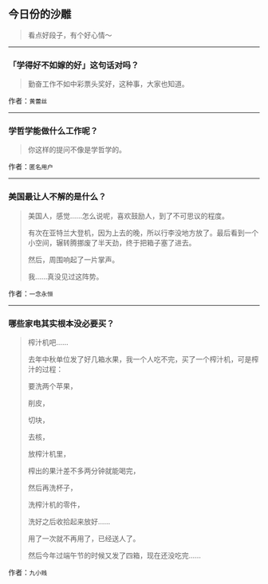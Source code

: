 ## 今日份的沙雕

> 看点好段子，有个好心情～


 
---

### 「学得好不如嫁的好」这句话对吗？

> 勤奋工作不如中彩票头奖好，这种事，大家也知道。


作者：`黄蕾丝`

---

### 学哲学能做什么工作呢？

> 你这样的提问不像是学哲学的。


作者：`匿名用户`

---

### 美国最让人不解的是什么？

> 美国人，感觉……怎么说呢，喜欢鼓励人，到了不可思议的程度。
> 
> 有次在亚特兰大登机，因为上去的晚，所以行李没地方放了。最后看到一个小空间，辗转腾挪废了半天劲，终于把箱子塞了进去。
> 
> 然后，周围响起了一片掌声。
> 
> 我……真没见过这阵势。


作者：`一念永恒`

---

### 哪些家电其实根本没必要买？

> 榨汁机吧……
> 
> 去年中秋单位发了好几箱水果，我一个人吃不完，买了一个榨汁机，可是榨汁的过程：
> 
> 要洗两个苹果，
> 
> 削皮，
> 
> 切块，
> 
> 去核，
> 
> 放榨汁机里，
> 
> 榨出的果汁差不多两分钟就能喝完，
> 
> 然后再洗杯子，
> 
> 洗榨汁机的零件，
> 
> 洗好之后收拾起来放好......
> 
> 用了一次就不再用了，已经送人了。
> 
> 然后今年过端午节的时候又发了四箱，现在还没吃完……


作者：`九小贱`
